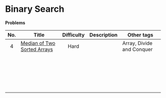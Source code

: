 # Binary Search



**Problems**

| No.  | Title                           | Difficulty | Description | Other tags                |
| :--: | ------------------------------- | :--------: | :---------: | ------------------------- |
|  4   | [Median of Two Sorted Arrays]() |    Hard    |             | Array, Divide and Conquer |
|      |                                 |            |             |                           |
|      |                                 |            |             |                           |
|      |                                 |            |             |                           |
|      |                                 |            |             |                           |
|      |                                 |            |             |                           |
|      |                                 |            |             |                           |
|      |                                 |            |             |                           |
|      |                                 |            |             |                           |
|      |                                 |            |             |                           |
|      |                                 |            |             |                           |
|      |                                 |            |             |                           |
|      |                                 |            |             |                           |
|      |                                 |            |             |                           |
|      |                                 |            |             |                           |
|      |                                 |            |             |                           |
|      |                                 |            |             |                           |
|      |                                 |            |             |                           |
|      |                                 |            |             |                           |
|      |                                 |            |             |                           |
|      |                                 |            |             |                           |
|      |                                 |            |             |                           |

